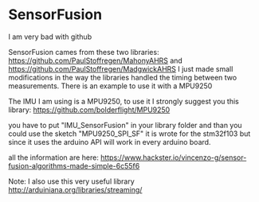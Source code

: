 # SensorFusion

I am very bad with github

SensorFusion cames from these two libraries: https://github.com/PaulStoffregen/MahonyAHRS and https://github.com/PaulStoffregen/MadgwickAHRS 
I just made small modifications in the way the libraries handled the timing between two measurements.
There is an example to use it with a MPU9250

The IMU I am using is a MPU9250, to use it I strongly suggest you this library: https://github.com/bolderflight/MPU9250

you have to put "IMU_SensorFusion" in your library folder and than you could use the sketch "MPU9250_SPI_SF"
it is wrote for the stm32f103 but since it uses the arduino API will work in every arduino board.

all the information are here: https://www.hackster.io/vincenzo-g/sensor-fusion-algorithms-made-simple-6c55f6

Note: I also use this very useful library http://arduiniana.org/libraries/streaming/
